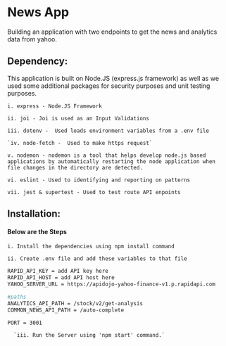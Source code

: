 # News App

Building an application with two endpoints to get the news and analytics data from yahoo.

## Dependency: 

This application is built on Node.JS (express.js framework) as well as we used some additional packages for security purposes and unit testing purposes.

   `i. express - Node.JS Framework`
   
   `ii. joi - Joi is used as an Input Validations` 
    
   `iii. dotenv -  Used loads environment variables from a .env file`

    `iv. node-fetch -  Used to make https request`
   
   `v. nodemon - nodemon is a tool that helps develop node.js based applications by automatically restarting the node application when file changes in the directory are detected.`
   
   `vi. eslint - Used to identifying and reporting on patterns `
   
   `vii. jest & supertest - Used to test route API enpoints`
    
## Installation: 

#### Below are the Steps

   `i. Install the dependencies using npm install command`
   
   `ii. Create .env file and add these variables to that file`

```bash
RAPID_API_KEY = add API key here
RAPID_API_HOST = add API host here
YAHOO_SERVER_URL = https://apidojo-yahoo-finance-v1.p.rapidapi.com

#paths
ANALYTICS_API_PATH = /stock/v2/get-analysis
COMMON_NEWS_API_PATH = /auto-complete

PORT = 3001
```
      `iii. Run the Server using 'npm start' command.`
    
